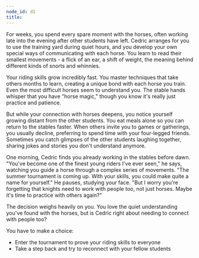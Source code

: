 ```yaml
---
node_id: d1
title: 
---
```


For weeks, you spend every spare moment with the horses, often working late into the evening after other students have left. Cedric arranges for you to use the training yard during quiet hours, and you develop your own special ways of communicating with each horse. You learn to read their smallest movements - a flick of an ear, a shift of weight, the meaning behind different kinds of snorts and whinnies.

Your riding skills grow incredibly fast. You master techniques that take others months to learn, creating a unique bond with each horse you train. Even the most difficult horses seem to understand you. The stable hands whisper that you have "horse magic," though you know it's really just practice and patience.

But while your connection with horses deepens, you notice yourself growing distant from the other students. You eat meals alone so you can return to the stables faster. When others invite you to games or gatherings, you usually decline, preferring to spend time with your four-legged friends. Sometimes you catch glimpses of the other students laughing together, sharing jokes and stories you don't understand anymore.

One morning, Cedric finds you already working in the stables before dawn. "You've become one of the finest young riders I've ever seen," he says, watching you guide a horse through a complex series of movements. "The summer tournament is coming up. With your skills, you could make quite a name for yourself." He pauses, studying your face. "But I worry you're forgetting that knights need to work with people too, not just horses. Maybe it's time to practice with others again?"

The decision weighs heavily on you. You love the quiet understanding you've found with the horses, but is Cedric right about needing to connect with people too?

You have to make a choice:
- Enter the tournament to prove your riding skills to everyone
- Take a step back and try to reconnect with your fellow students
